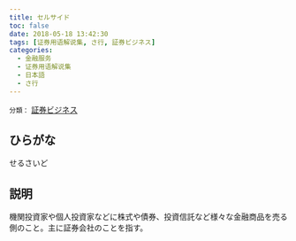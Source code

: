```yaml
---
title: セルサイド
toc: false
date: 2018-05-18 13:42:30
tags: [证券用语解说集, さ行, 証券ビジネス]
categories:
  - 金融服务
  - 证券用语解说集
  - 日本語
  - さ行
---
```


`分類：` [証券ビジネス](/tags/証券ビジネス/)

## ひらがな

せるさいど

## 説明

機関投資家や個人投資家などに株式や債券、投資信託など様々な金融商品を売る側のこと。主に証券会社のことを指す。
